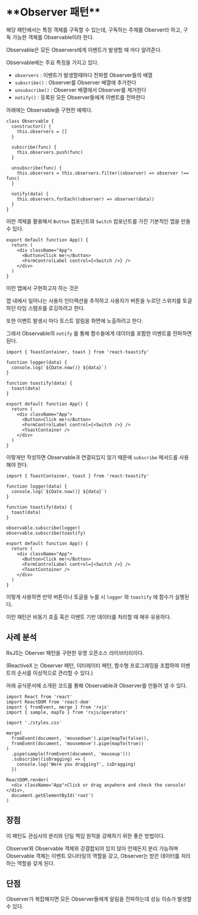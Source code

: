 # \***\*Observer 패턴\*\***

해당 패턴에서는 특정 객체를 구독할 수 있는데, 구독하는 주체를 Oberver라 하고, 구독 가능한 객체를 Observable이라 한다.

Observable은 모든 Observers에게 이벤트가 발생할 때 마다 알려준다.

Observable에는 주요 특징을 가지고 있다.

- `observers` : 이벤트가 발생할때마다 전파할 Observer들의 배열
- `subscribe()` : Observer를 Observer 배열에 추가한다
- `unsubscribe()` : Observer 배열에서 Observer를 제거한다
- `notify()` : 등록된 모든 Observer들에게 이벤트를 전파한다

아래에는 Observable을 구현한 예제다.

```tsx
class Observable {
  constructor() {
    this.observers = []
  }

  subscribe(func) {
    this.observers.push(func)
  }

  unsubscribe(func) {
    this.observers = this.observers.filter((observer) => observer !== func)
  }

  notify(data) {
    this.observers.forEach((observer) => observer(data))
  }
}
```

이런 객체를 활용해서 `Button` 컴포넌트와 `Switch` 컴포넌트를 가진 기본적인 앱을 만들 수 있다.

```tsx
export default function App() {
  return (
    <div className="App">
      <Button>Click me!</Button>
      <FormControlLabel control={<Switch />} />
    </div>
  )
}
```

이런 앱에서 구현하고자 하는 것은

앱 내에서 일어나는 사용자 인터렉션을 추적하고 사용자가 버튼을 누르던 스위치를 토글하던 타임 스탬프를 로깅하려고 한다.

또한 이벤트 발생시 마다 토스트 알림을 화면에 노출하려고 한다.

그래서 Observable의 `notify` 를 통해 함수들에게 데이터를 포함한 이벤트를 전파하면 된다.

```tsx
import { ToastContainer, toast } from 'react-toastify'

function logger(data) {
  console.log(`${Date.now()} ${data}`)
}

function toastify(data) {
  toast(data)
}

export default function App() {
  return (
    <div className="App">
      <Button>Click me!</Button>
      <FormControlLabel control={<Switch />} />
      <ToastContainer />
    </div>
  )
}
```

이렇게만 작성하면 Observable과 연결되있지 않기 때문에 `subscribe` 메서드를 사용해야 한다.

```tsx
import { ToastContainer, toast } from 'react-toastify'

function logger(data) {
  console.log(`${Date.now()} ${data}`)
}

function toastify(data) {
  toast(data)
}

observable.subscribe(logger)
observable.subscribe(toastify)

export default function App() {
  return (
    <div className="App">
      <Button>Click me!</Button>
      <FormControlLabel control={<Switch />} />
      <ToastContainer />
    </div>
  )
}
```

이렇게 사용하면 만약 버튼이나 토글을 누를 시 `logger` 와 `toastify` 에 함수가 실행된다.

이런 패턴은 비동기 호출 혹은 이벤트 기반 데이터를 처리할 때 매우 유용하다.

## 사례 분석

RxJS는 Oberver 패턴을 구현한 유명 오픈소스 라이브러리이다.

(ReactiveX 는 Observer 패턴, 이터레이터 패턴, 함수형 프로그래밍을 조합하여 이벤트의 순서를 이상적으로 관리할 수 있다.)

아래 공식문서에 소개된 코드를 통해 Observable과 Observer를 만들어 낼 수 있다.

```tsx
import React from 'react'
import ReactDOM from 'react-dom'
import { fromEvent, merge } from 'rxjs'
import { sample, mapTo } from 'rxjs/operators'

import './styles.css'

merge(
  fromEvent(document, 'mousedown').pipe(mapTo(false)),
  fromEvent(document, 'mousemove').pipe(mapTo(true))
)
  .pipe(sample(fromEvent(document, 'mouseup')))
  .subscribe((isDragging) => {
    console.log('Were you dragging?', isDragging)
  })

ReactDOM.render(
  <div className="App">Click or drag anywhere and check the console!</div>,
  document.getElementById('root')
)
```

## 장점

이 패턴도 관심사의 분리와 단일 책임 원칙을 강제하기 위한 좋은 방법이다.

Observer와 Observable 객체와 강결합되어 있지 않아 언제든지 분리 가능하며 Observable 객체는 이벤트 모니터링의 역할을 갖고, Observer는 받은 데이터를 처리하는 역할을 갖게 된다.

## 단점

Observer가 복잡해지면 모든 Observer들에게 알림을 전파하는데 성능 이슈가 발생할 수 있다.

